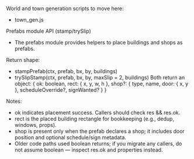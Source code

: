World and town generation scripts to move here:

- town_gen.js

Prefabs module API (stamp/trySlip)
- The prefabs module provides helpers to place buildings and shops as prefabs.

Return shape:
- stampPrefab(ctx, prefab, bx, by, buildings)
- trySlipStamp(ctx, prefab, bx, by, maxSlip = 2, buildings)
Both return an object:
  { ok: boolean, rect: { x, y, w, h }, shop?: { type, name, door: { x, y }, scheduleOverride?, signWanted? } }

Notes:
- ok indicates placement success. Callers should check res && res.ok.
- rect is the placed building rectangle for bookkeeping (e.g., dedup, windows, props).
- shop is present only when the prefab declares a shop; it includes door position and optional schedule/sign metadata.
- Older code paths used boolean returns; if you migrate any callers, do not assume boolean — inspect res.ok and properties instead.